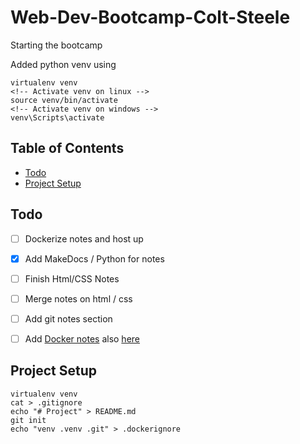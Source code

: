 # Web-Dev-Bootcamp-Colt-Steele
Starting the bootcamp


Added python venv using 
```
virtualenv venv
<!-- Activate venv on linux -->
source venv/bin/activate
<!-- Activate venv on windows -->
venv\Scripts\activate
```


## Table of Contents
* [Todo](#todo)
* [Project Setup](#projeect-setup)


## Todo
- [ ] Dockerize notes and host up
- [x] Add MakeDocs / Python for notes
- [ ] Finish Html/CSS Notes
- [ ] Merge notes on html / css
- [ ] Add git notes section
- [ ] Add [Docker notes](https://github.com/coronel08/Docker) also [here](https://github.com/coronel08/docker-django-quiz-stack)


## Project Setup
```
virtualenv venv
cat > .gitignore
echo "# Project" > README.md
git init
echo "venv .venv .git" > .dockerignore
```